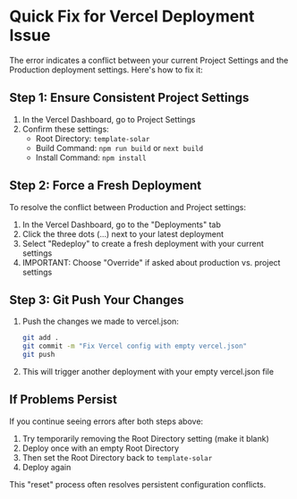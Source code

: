 # Quick Fix for Vercel Deployment Issue

The error indicates a conflict between your current Project Settings and the Production deployment settings. Here's how to fix it:

## Step 1: Ensure Consistent Project Settings

1. In the Vercel Dashboard, go to Project Settings
2. Confirm these settings:
   - Root Directory: `template-solar`
   - Build Command: `npm run build` or `next build`
   - Install Command: `npm install`

## Step 2: Force a Fresh Deployment

To resolve the conflict between Production and Project settings:

1. In the Vercel Dashboard, go to the "Deployments" tab
2. Click the three dots (...) next to your latest deployment
3. Select "Redeploy" to create a fresh deployment with your current settings
4. IMPORTANT: Choose "Override" if asked about production vs. project settings

## Step 3: Git Push Your Changes

1. Push the changes we made to vercel.json:
   ```bash
   git add .
   git commit -m "Fix Vercel config with empty vercel.json"
   git push
   ```

2. This will trigger another deployment with your empty vercel.json file

## If Problems Persist

If you continue seeing errors after both steps above:

1. Try temporarily removing the Root Directory setting (make it blank)
2. Deploy once with an empty Root Directory
3. Then set the Root Directory back to `template-solar`
4. Deploy again

This "reset" process often resolves persistent configuration conflicts.